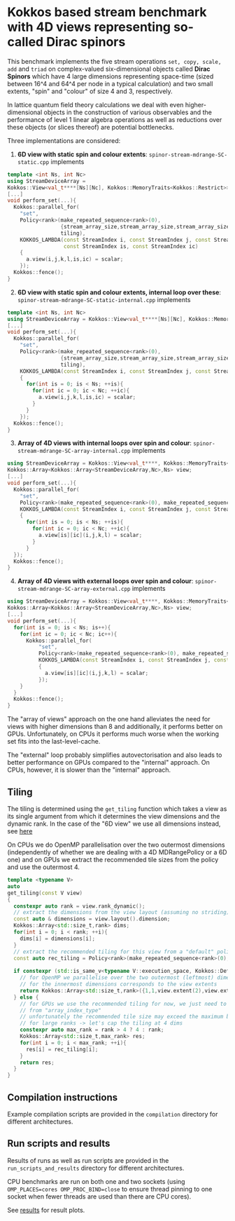 # Kokkos based stream benchmark with 4D views representing so-called Dirac spinors

This benchmark implements the five stream operations `set, copy, scale, add` and `triad` on complex-valued six-dimensional objects called **Dirac Spinors** which have 4 large dimensions representing space-time (sized between 16^4 and 64^4 per node in a typical calculation) and two small extents, "spin" and "colour" of size 4 and 3, respectively.

In lattice quantum field theory calculations we deal with even higher-dimensional objects in the construction of various observables and the performance of level 1 linear algebra operations as well as reductions over these objects (or slices thereof) are potential bottlenecks.

Three implementations are considered:

1) **6D view with static spin and colour extents**: `spinor-stream-mdrange-SC-static.cpp` implements

```c++
template <int Ns, int Nc>
using StreamDeviceArray =
Kokkos::View<val_t****[Ns][Nc], Kokkos::MemoryTraits<Kokkos::Restrict>>;
[...]
void perform_set(...){
  Kokkos::parallel_for(
    "set",
    Policy<rank>(make_repeated_sequence<rank>(0), 
                 {stream_array_size,stream_array_size,stream_array_size,stream_array_size,Ns,Nc}, 
                 tiling),
    KOKKOS_LAMBDA(const StreamIndex i, const StreamIndex j, const StreamIndex k, const StreamIndex l,
                  const StreamIndex is, const StreamIndex ic)
    { 
      a.view(i,j,k,l,is,ic) = scalar; 
    });
  Kokkos::fence();
}
```

2) **6D view with static spin and colour extents, internal loop over these**: `spinor-stream-mdrange-SC-static-internal.cpp` implements

```c++
template <int Ns, int Nc>
using StreamDeviceArray = Kokkos::View<val_t****[Ns][Nc], Kokkos::MemoryTraits<Kokkos::Restrict>>;
[...]
void perform_set(...){
  Kokkos::parallel_for(
    "set",
    Policy<rank>(make_repeated_sequence<rank>(0), 
                 {stream_array_size,stream_array_size,stream_array_size,stream_array_size}, 
                 tiling),
    KOKKOS_LAMBDA(const StreamIndex i, const StreamIndex j, const StreamIndex k, const StreamIndex l)
    {
      for(int is = 0; is < Ns; ++is){
        for(int ic = 0; ic < Nc; ++ic){
          a.view(i,j,k,l,is,ic) = scalar;
        }
      }
    });
  Kokkos::fence();
}
```

3) **Array of 4D views with internal loops over spin and colour**: `spinor-stream-mdrange-SC-array-internal.cpp` implements

```c++
using StreamDeviceArray = Kokkos::View<val_t****, Kokkos::MemoryTraits<Kokkos::Restrict>>;
Kokkos::Array<Kokkos::Array<StreamDeviceArray,Nc>,Ns> view;
[...]
void perform_set(...){
  Kokkos::parallel_for(
    "set", 
    Policy<rank>(make_repeated_sequence<rank>(0), make_repeated_sequence<rank>(stream_array_size), tiling),
    KOKKOS_LAMBDA(const StreamIndex i, const StreamIndex j, const StreamIndex k, const StreamIndex l)
    { 
      for(int is = 0; is < Ns; ++is){
        for(int ic = 0; ic < Nc; ++ic){
          a.view[is][ic](i,j,k,l) = scalar; 
        }
      }
  });
  Kokkos::fence();
}
```

4) **Array of 4D views with external loops over spin and colour**: `spinor-stream-mdrange-SC-array-external.cpp` implements

```c++
using StreamDeviceArray = Kokkos::View<val_t****, Kokkos::MemoryTraits<Kokkos::Restrict>>;
Kokkos::Array<Kokkos::Array<StreamDeviceArray,Nc>,Ns> view;
[...]
void perform_set(...){
  for(int is = 0; is < Ns; is++){
    for(int ic = 0; ic < Nc; ic++){
      Kokkos::parallel_for(
          "set", 
          Policy<rank>(make_repeated_sequence<rank>(0), make_repeated_sequence<rank>(stream_array_size),tiling),
          KOKKOS_LAMBDA(const StreamIndex i, const StreamIndex j, const StreamIndex k, const StreamIndex l)
          { 
            a.view[is][ic](i,j,k,l) = scalar; 
          });
    }
  }
  Kokkos::fence();
}
```

The "array of views" approach on the one hand alleviates the need for views with higher dimensions than 8 and additionally, it performs better on GPUs.
Unfortunately, on CPUs it performs much worse when the working set fits into the last-level-cache.

The "external" loop probably simplifies autovectorisation and also leads to better performance on GPUs compared to the "internal" approach.
On CPUs, however, it is slower than the "internal" approach.

## Tiling

The tiling is determined using the `get_tiling` function which takes a view as its single argument from which it determines the view dimensions and the dynamic rank.
In the case of the "6D view" we use all dimensions instead, see [here](https://github.com/kostrzewa/spinor_stream_mdrange/blob/dfa17404e862f782f3d8fc73d434f438d477192a/spinor-stream-mdrange-SC-static.cpp#L108)

On CPUs we do OpenMP parallelisation over the two outermost dimensions (independently of whether we are dealing with a 4D MDRangePolicy or a 6D one) and on GPUs we extract the recommended tile sizes from the policy and use the outermost 4.

```c++
template <typename V>    
auto    
get_tiling(const V view)    
{    
  constexpr auto rank = view.rank_dynamic();    
  // extract the dimensions from the view layout (assuming no striding)    
  const auto & dimensions = view.layout().dimension;    
  Kokkos::Array<std::size_t,rank> dims;    
  for(int i = 0; i < rank; ++i){    
    dims[i] = dimensions[i];    
  }    
  // extract the recommended tiling for this view from a "default" policy     
  const auto rec_tiling = Policy<rank>(make_repeated_sequence<rank>(0),dims).tile_size_recommended();    
      
  if constexpr (std::is_same_v<typename V::execution_space, Kokkos::DefaultHostExecutionSpace>){                                           
    // for OpenMP we parallelise over the two outermost (leftmost) dimensions and so the chunk size    
    // for the innermost dimensions corresponds to the view extents    
    return Kokkos::Array<std::size_t,rank>({1,1,view.extent(2),view.extent(3)});    
  } else {    
    // for GPUs we use the recommended tiling for now, we just need to convert it appropriately    
    // from "array_index_type"    
    // unfortunately the recommended tile size may exceed the maximum block size on GPUs     
    // for large ranks -> let's cap the tiling at 4 dims    
    constexpr auto max_rank = rank > 4 ? 4 : rank;    
    Kokkos::Array<std::size_t,max_rank> res;    
    for(int i = 0; i < max_rank; ++i){    
      res[i] = rec_tiling[i];    
    }    
    return res;    
  }    
} 
```

## Compilation instructions

Example compilation scripts are provided in the `compilation` directory for different architectures.

## Run scripts and results

Results of runs as well as run scripts are provided in the `run_scripts_and_results` directory for different architectures.

CPU benchmarks are run on both one and two sockets (using `OMP_PLACES=cores OMP_PROC_BIND=close` to ensure thread pinning to one socket when fewer threads are used than there are CPU cores).

See [results](run_scripts_and_results/spinor_stream_mdrange.pdf) for result plots.
